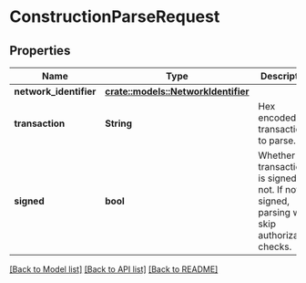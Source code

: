 # ConstructionParseRequest

## Properties

Name | Type | Description | Notes
------------ | ------------- | ------------- | -------------
**network_identifier** | [**crate::models::NetworkIdentifier**](NetworkIdentifier.md) |  | 
**transaction** | **String** | Hex encoded transaction to parse. | 
**signed** | **bool** | Whether the transaction is signed or not. If not signed, parsing will skip authorization checks. | 

[[Back to Model list]](../README.md#documentation-for-models) [[Back to API list]](../README.md#documentation-for-api-endpoints) [[Back to README]](../README.md)



